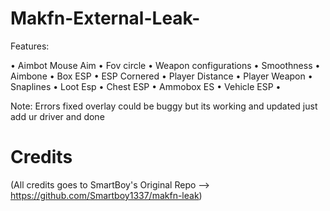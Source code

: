 # Makfn-External-Leak-


Features:

• Aimbot Mouse Aim
• Fov circle
• Weapon configurations 
• Smoothness
• Aimbone
• Box ESP
• ESP Cornered 
• Player Distance
• Player Weapon
• Snaplines
• Loot Esp
• Chest ESP 
• Ammobox ES
• Vehicle ESP 
•

Note: Errors fixed overlay could be buggy but its working and updated just add ur driver and done

# Credits

(All credits goes to SmartBoy's Original Repo --> https://github.com/Smartboy1337/makfn-leak)
